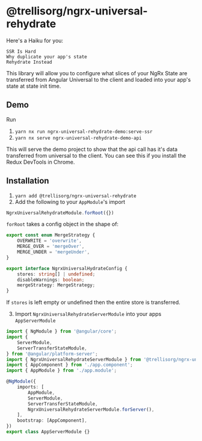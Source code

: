 # @trellisorg/ngrx-universal-rehydrate

Here's a Haiku for you:

```
SSR Is Hard
Why duplicate your app's state
Rehydrate Instead
```

This library will allow you to configure what slices of your NgRx State are transferred from
Angular Universal to the client and loaded into your app's state at state init time.

## Demo

Run

1. `yarn nx run ngrx-universal-rehydrate-demo:serve-ssr`
2. `yarn nx serve ngrx-universal-rehydrate-demo-api`

This will serve the demo project to show that the api call has it's data transferred
from universal to the client. You can see this if you install the Redux DevTools in Chrome.

## Installation

1. `yarn add @trellisorg/ngrx-universal-rehydrate`
2. Add the following to your `AppModule`'s import

```typescript
NgrxUniversalRehydrateModule.forRoot({})
```

`forRoot` takes a config object in the shape of:

```typescript
export const enum MergeStrategy {
    OVERWRITE = 'overwrite',
    MERGE_OVER = 'mergeOver',
    MERGE_UNDER = 'mergeUnder',
}

export interface NgrxUniversalHydrateConfig {
    stores: string[] | undefined;
    disableWarnings: boolean;
    mergeStrategy: MergeStrategy;
}
```

If `stores` is left empty or undefined then the entire store is transferred.

3. Import `NgrxUniversalRehydrateServerModule` into your apps `AppServerModule`

```typescript
import { NgModule } from '@angular/core';
import {
    ServerModule,
    ServerTransferStateModule,
} from '@angular/platform-server';
import { NgrxUniversalRehydrateServerModule } from '@trellisorg/ngrx-universal-rehydrate/server';
import { AppComponent } from './app.component';
import { AppModule } from './app.module';

@NgModule({
    imports: [
        AppModule,
        ServerModule,
        ServerTransferStateModule,
        NgrxUniversalRehydrateServerModule.forServer(),
    ],
    bootstrap: [AppComponent],
})
export class AppServerModule {}
```
